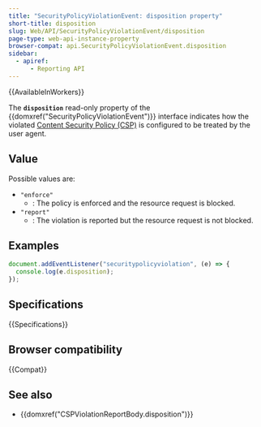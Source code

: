 ```yaml
---
title: "SecurityPolicyViolationEvent: disposition property"
short-title: disposition
slug: Web/API/SecurityPolicyViolationEvent/disposition
page-type: web-api-instance-property
browser-compat: api.SecurityPolicyViolationEvent.disposition
sidebar:
  - apiref:
      - Reporting API
---
```


{{AvailableInWorkers}}

The **`disposition`** read-only property of the {{domxref("SecurityPolicyViolationEvent")}} interface indicates how the violated [Content Security Policy (CSP)](/en-US/docs/Web/HTTP/Guides/CSP) is configured to be treated by the user agent.

## Value

Possible values are:

- `"enforce"`
  - : The policy is enforced and the resource request is blocked.
- `"report"`
  - : The violation is reported but the resource request is not blocked.

## Examples

```js
document.addEventListener("securitypolicyviolation", (e) => {
  console.log(e.disposition);
});
```

## Specifications

{{Specifications}}

## Browser compatibility

{{Compat}}

## See also

- {{domxref("CSPViolationReportBody.disposition")}}

